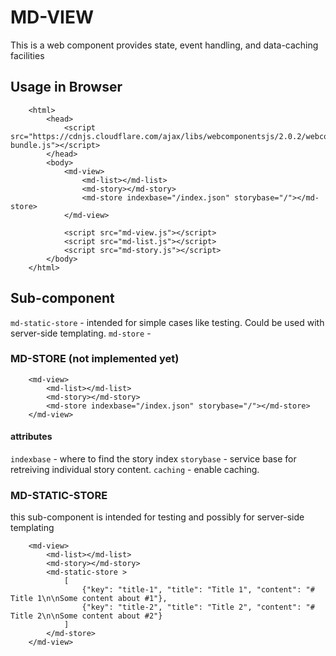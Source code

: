 # MD-VIEW

This is a web component provides state, event handling, and data-caching facilities  

 
## Usage in Browser

```
    <html>
        <head>
            <script src="https://cdnjs.cloudflare.com/ajax/libs/webcomponentsjs/2.0.2/webcomponents-bundle.js"></script>
        </head>
        <body>
            <md-view>
                <md-list></md-list>
                <md-story></md-story>
                <md-store indexbase="/index.json" storybase="/"></md-store>
            </md-view>
            
            <script src="md-view.js"></script>
            <script src="md-list.js"></script>
            <script src="md-story.js"></script>
        </body>
    </html>
```

## Sub-component

`md-static-store` - intended for simple cases like testing. Could be used with server-side templating.
`md-store` - 

### MD-STORE (not implemented yet)

```
    <md-view>
        <md-list></md-list>
        <md-story></md-story>
        <md-store indexbase="/index.json" storybase="/"></md-store>
    </md-view>
```

#### attributes

`indexbase` - where to find the story index
`storybase` - service base for retreiving individual story content.
`caching` - enable caching. 

### MD-STATIC-STORE

this sub-component is intended for testing and possibly for server-side templating

```
    <md-view>
        <md-list></md-list>
        <md-story></md-story>
        <md-static-store >
            [
                {"key": "title-1", "title": "Title 1", "content": "# Title 1\n\nSome content about #1"},
                {"key": "title-2", "title": "Title 2", "content": "# Title 2\n\nSome content about #2"}
            ]
        </md-store>
    </md-view>
```


